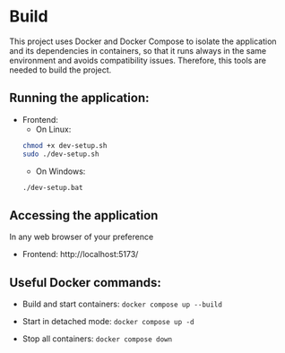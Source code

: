 # Build

This project uses Docker and Docker Compose to isolate the application and its dependencies in containers, so that it runs always in the same environment and avoids compatibility issues. Therefore, this tools are needed to build the project.

## Running the application:
- Frontend:
  - On Linux:
  ```bash
  chmod +x dev-setup.sh 
  sudo ./dev-setup.sh
  ```
  - On Windows:
  ```bash
  ./dev-setup.bat
  ```

## Accessing the application
In any web browser of your preference
- Frontend: http://localhost:5173/

## Useful Docker commands:
- Build and start containers: ```docker compose up --build```

- Start in detached mode: ``` docker compose up -d ```

- Stop all containers: ``` docker compose down ```
